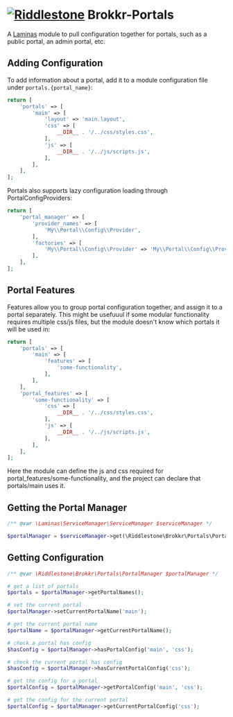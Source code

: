 # [![Riddlestone](https://avatars0.githubusercontent.com/u/57593244?s=30&v=4)](https://github.com/riddlestone) Brokkr-Portals

A [Laminas](https://github.com/laminas) module to pull configuration together for portals, such as a public portal, an admin portal, etc.

## Adding Configuration

To add information about a portal, add it to a module configuration file under `portals.{portal_name}`:

```php
return [
    'portals' => [
        'main' => [
            'layout' => 'main.layout',
            'css' => [
                __DIR__ . '/../css/styles.css',
            ],
            'js' => [
                __DIR__ . '/../js/scripts.js',
            ],
        ],
    ],
];
```

Portals also supports lazy configuration loading through PortalConfigProviders:

```php
return [
    'portal_manager' => [
        'provider_names' => [
            'My\\Portal\\Config\\Provider',
        ],
        'factories' => [
            'My\\Portal\\Config\\Provider' => 'My\\Portal\\Config\\ProviderFactory',
        ],
    ],
];
```

## Portal Features

Features allow you to group portal configuration together, and assign it to a portal separately. This might be usefuuul
if some modular functionality requires multiple css/js files, but the module doesn't know which portals it will be used
in:

```php
return [
    'portals' => [
        'main' => [
            'features' => [
                'some-functionality',
            ],
        ],
    ],
    'portal_features' => [
        'some-functionality' => [
            'css' => [
                __DIR__ . '/../css/styles.css',
            ],
            'js' => [
                __DIR__ . '/../js/scripts.js',
            ],
        ],
    ],
];
```

Here the module can define the js and css required for portal_features/some-functionality, and the project can declare
that portals/main uses it.

## Getting the Portal Manager
```php
/** @var \Laminas\ServiceManager\ServiceManager $serviceManager */

$portalManager = $serviceManager->get(\Riddlestone\Brokkr\Portals\PortalManager::class);
```

## Getting Configuration

```php
/** @var \Riddlestone\Brokkr\Portals\PortalManager $portalManager */

# get a list of portals
$portals = $portalManager->getPortalNames();

# set the current portal
$portalManager->setCurrentPortalName('main');

# get the current portal name
$portalName = $portalManager->getCurrentPortalName();

# check a portal has config
$hasConfig = $portalManager->hasPortalConfig('main', 'css');

# check the current portal has config
$hasConfig = $portalManager->hasCurrentPortalConfig('css');

# get the config for a portal
$portalConfig = $portalManager->getPortalConfig('main', 'css');

# get the config for the current portal
$portalConfig = $portalManager->getCurrentPortalConfig('css');
```
